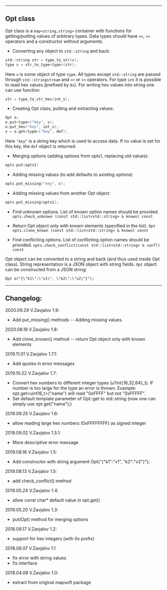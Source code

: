 -----------------
## Opt class

Opt class is a `map<string,string>` container with functions for
getting/putting values of arbitrary types. Data types should have `<<`,
`>>` operators and a constructor without arguments.

- Converting any object to `std::string` and back:
```c
std::string str = type_to_str(v);
type v = str_to_type<type>(str);
```
Here `v` is some object of type `type`. All types except `std::string` are
passed through `std::stringstream` and `<<` or `>>` operators. For type `int`
it is possible to read hex values (prefixed by `0x`). For writing hex values into
string one can use function
```c
str = type_to_str_hex(int_v);
```

- Creating Opt class, putting and extracting values:
```c
Opt o;
o.put<type>("key", v);
o.put_hex("key", int_v);
v = o.get<type>("key", def);
```
Here `"key"` is a string key which is used to access data.
If no value is set for this key, the `def` object is returned.

- Merging options (adding options from opts1, replacing old values):
```c
opts.put(opts1)
```

- Adding missing values (to add defaults to axisting options)

```c
opts.put_missing("key", v);
```

- Adding missing values from another Opt object:
```c
opts.put_missing(opts1);
```

- Find unknown options. List of known option names should be provided.
```opts.check_unknown (const std::list<std::string> & known) const```

- Return Opt object only with known elements (specified in the list).
```Opt opts.clone_known (const std::list<std::string> & known) const```

- Find conflicting options. List of conflicting option names should be provided.
```opts.check_conflict(const std::list<std::string> & confl) const```

Opt object can be converted to a string and back (and thus used inside Opt class).
String representation is a JSON object with string fields.
`Opt` object can be constructed from a JSON string:
```
Opt o("{\"k1\":\"v1\", \"k2\":\"v2\"}");
```


-----------------
## Changelog:

2020.09.29 V.Zavjalov 1.9:
- Add put_missing() methods -- Adding missing values.

2020.08.18 V.Zavjalov 1.8:
- Add clone_known() method -- return Opt object only with known elements

2019.11.01 V.Zavjalov 1.7.1:
- Add quotes in error messages

2019.10.22 V.Zavjalov 1.7:
- Convert hex numbers to different integer types (u?int{16,32,64}_t).
  If number is too large for the type an error is thrown.
  Example: opt.get<uint16_t>("name") will read "0xFFFF"
  but not "0xFFFFF".
- Set default template parameter of Opt::get to std::string
  (now one can simply use opt.get("name");)

2019.09.25 V.Zavjalov 1.6:
- allow reading large hex numbers (0xFFFFFFFF) as signed integer

2019.09.02 V.Zavjalov 1.5.1:
- More descriptive error message

2019.08.16 V.Zavjalov 1.5:
- Add constructor with string argument
  Opt("{\"k1\":\"v1\", \"k2\":\"v2\"}");

2019.08.13 V.Zavjalov 1.5:
- add check_conflict() method

2019.05.24 V.Zavjalov 1.4:
- allow const char* default value in opt.get()

2019.05.20 V.Zavjalov 1.3:
- put(Opt) method for merging options

2018.09.17 V.Zavjalov 1.2:
- support for hex integers (with 0x prefix)

2018.08.07 V.Zavjalov 1.1
- fix error with string values
- fix interface

2018.04.08 V.Zavjalov 1.0:
- extract from original mapsoft package

